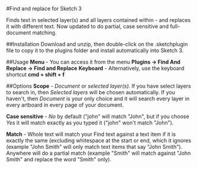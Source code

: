 #Find and replace for Sketch 3

Finds text in selected layer(s) and all layers contained within - and replaces it with different text.  Now updated to do partial, case sensitive and full-document matching.

##Installation
Download and unzip, then double-click on the .sketchplugin file to copy it to the plugins folder and install automatically into Sketch 3. 

##Usage
**Menu** - You can access it from the menu **Plugins -> Find And Replace -> Find and Replace** 
**Keyboard** - Alternatively, use the keyboard shortcut **cmd + shift + f**

##Options
**Scope** - *Document* or *selected layer(s)*.  If you have select layers to search in, then *Selected layers* will be chosen automatically.  If you haven't, then *Document* is your only choice and it will search every layer in every artboard in every page of your document.

**Case sensitive** - *No* by default ("john" will match "John", but if you choose *Yes* it will match exactly as you typed it ("john" won't match "John").

**Match** - Whole text will match your Find text against a text item if it is exactly the same (excluding whitespace at the start or end, which it ignores (example "John Smith" will only match text items that say "John Smith").  Anywhere will do a partial match (example "Smith" will match against "John Smith" and replace the word "Smith" only).
